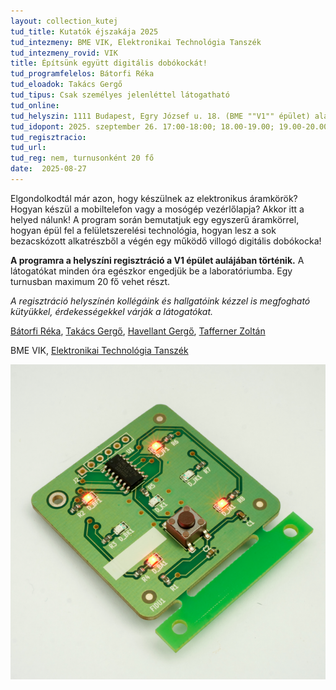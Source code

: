 ```yaml
---
layout: collection_kutej
tud_title: Kutatók éjszakája 2025
tud_intezmeny: BME VIK, Elektronikai Technológia Tanszék
tud_intezmeny_rovid: VIK
title: Építsünk együtt digitális dobókockát! 
tud_programfelelos: Bátorfi Réka
tud_eloadok: Takács Gergő
tud_tipus: Csak személyes jelenléttel látogatható
tud_online: 
tud_helyszin: 1111 Budapest, Egry József u. 18. (BME ""V1"" épület) alagsor, BME ETT laboratóriumok
tud_idopont: 2025. szeptember 26. 17:00-18:00; 18.00-19.00; 19.00-20.00; 20.00-21.00;
tud_regisztracio: 
tud_url: 
tud_reg: nem, turnusonként 20 fő
date:  2025-08-27
---
```


Elgondolkodtál már azon, hogy készülnek az elektronikus áramkörök? Hogyan készül a mobiltelefon vagy a mosógép vezérlőlapja? Akkor itt a helyed nálunk! 
A program során bemutatjuk egy egyszerű áramkörrel, hogyan épül fel a felületszerelési technológia, hogyan lesz a sok bezacskózott alkatrészből a végén egy működő villogó digitális dobókocka!

**A programra a helyszíni regisztráció a V1 épület aulájában történik.** A látogatókat minden óra egészkor engedjük be a laboratóriumba. Egy turnusban maximum 20 fő vehet részt. 

*A regisztráció helyszínén kollégáink és hallgatóink kézzel is megfogható kütyükkel, érdekességekkel várják a látogatókat.*

[Bátorfi Réka](https://tudprog.bme.hu/kutatok_ejszakaja/profilok/batorfi_reka.html), [Takács Gergő](https://tudprog.bme.hu/kutatok_ejszakaja/profilok/takacs_gergo.html),	[Havellant Gergő](https://tudprog.bme.hu/kutatok_ejszakaja/profilok/havellant_gergo.html), [Tafferner Zoltán](https://tudprog.bme.hu/kutatok_ejszakaja/profilok/tafferner_zoltan)

BME VIK, [Elektronikai Technológia Tanszék](https://www.ett.bme.hu/)

![Építsünk együtt digitális dobókockát!](../2025/images/DigitalisDobokocka.png)
